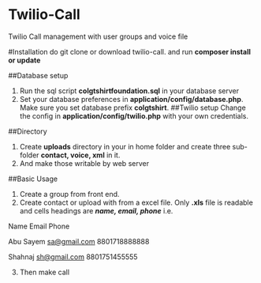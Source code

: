 # Twilio-Call
Twilio Call management with user groups and voice file

#Installation 
do git clone or download twilio-call.
and run **composer install or update**


##Database setup
1. Run the sql script **colgtshirtfoundation.sql** in your database server
2. Set your database preferences in **application/config/database.php**. Make sure you set database prefix **colgtshirt**.
##Twilio setup
Change the config in **application/config/twilio.php** with your own credentials.

##Directory
1. Create **uploads** directory in your in home folder and create three sub-folder **contact, voice, xml** in it.
2. And make those writable by web server

##Basic Usage
1. Create a group from front end.
2. Create contact or upload with from a excel file. Only **.xls** file is readable and cells headings are ***name, email, phone*** i.e. 

Name	      Email	        Phone
		
Abu Sayem	  sa@gmail.com	8801718888888

Shahnaj	    sh@gmail.com	8801751455555

3. Then make call





